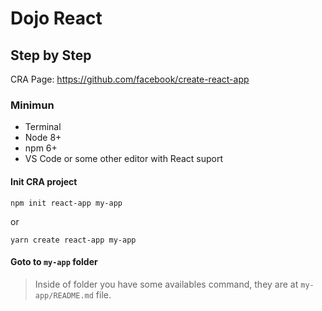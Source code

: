 # Dojo React


## Step by Step 

CRA Page: https://github.com/facebook/create-react-app

### Minimun
- Terminal 
- Node 8+
- npm 6+
- VS Code or some other editor with React suport 

#### Init CRA project
```npm init react-app my-app```

or

```yarn create react-app my-app```

#### Goto to `my-app` folder
 > Inside of folder you have some availables command, they are at `my-app/README.md` file.

